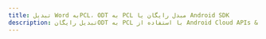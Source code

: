---title: تبدیل Word بهPCL، ODT به PCL مبدل رایگان یا Android SDKdescription: تبدیل رایگانODT به PCL با استفاده از Android Cloud APIs & SDK. همچنین اسناد Microsoft Word و OpenOffice را در Cloud ایجاد، ویرایش و رندر کنید.---